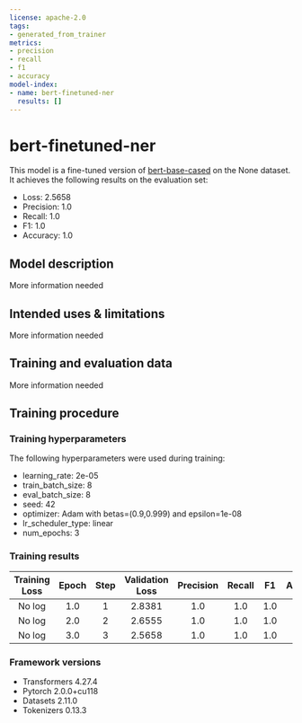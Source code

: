 ```yaml
---
license: apache-2.0
tags:
- generated_from_trainer
metrics:
- precision
- recall
- f1
- accuracy
model-index:
- name: bert-finetuned-ner
  results: []
---
```


<!-- This model card has been generated automatically according to the information the Trainer had access to. You
should probably proofread and complete it, then remove this comment. -->

# bert-finetuned-ner

This model is a fine-tuned version of [bert-base-cased](https://huggingface.co/bert-base-cased) on the None dataset.
It achieves the following results on the evaluation set:
- Loss: 2.5658
- Precision: 1.0
- Recall: 1.0
- F1: 1.0
- Accuracy: 1.0

## Model description

More information needed

## Intended uses & limitations

More information needed

## Training and evaluation data

More information needed

## Training procedure

### Training hyperparameters

The following hyperparameters were used during training:
- learning_rate: 2e-05
- train_batch_size: 8
- eval_batch_size: 8
- seed: 42
- optimizer: Adam with betas=(0.9,0.999) and epsilon=1e-08
- lr_scheduler_type: linear
- num_epochs: 3

### Training results

| Training Loss | Epoch | Step | Validation Loss | Precision | Recall | F1  | Accuracy |
|:-------------:|:-----:|:----:|:---------------:|:---------:|:------:|:---:|:--------:|
| No log        | 1.0   | 1    | 2.8381          | 1.0       | 1.0    | 1.0 | 1.0      |
| No log        | 2.0   | 2    | 2.6555          | 1.0       | 1.0    | 1.0 | 1.0      |
| No log        | 3.0   | 3    | 2.5658          | 1.0       | 1.0    | 1.0 | 1.0      |


### Framework versions

- Transformers 4.27.4
- Pytorch 2.0.0+cu118
- Datasets 2.11.0
- Tokenizers 0.13.3
